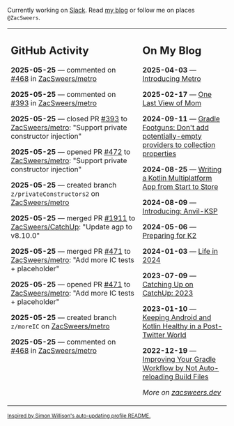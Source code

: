 Currently working on [Slack](https://slack.com/). Read [my blog](https://zacsweers.dev/) or follow me on places `@ZacSweers`.

<table><tr><td valign="top" width="60%">

## GitHub Activity
<!-- githubActivity starts -->
**2025-05-25** — commented on [#468](https://github.com/ZacSweers/metro/issues/468#issuecomment-2908310459) in [ZacSweers/metro](https://github.com/ZacSweers/metro)

**2025-05-25** — commented on [#393](https://github.com/ZacSweers/metro/pull/393#issuecomment-2908297166) in [ZacSweers/metro](https://github.com/ZacSweers/metro)

**2025-05-25** — closed PR [#393](https://github.com/ZacSweers/metro/pull/393) to [ZacSweers/metro](https://github.com/ZacSweers/metro): "Support private constructor injection"

**2025-05-25** — opened PR [#472](https://github.com/ZacSweers/metro/pull/472) to [ZacSweers/metro](https://github.com/ZacSweers/metro): "Support private constructor injection"

**2025-05-25** — created branch `z/privateConstructors2` on [ZacSweers/metro](https://github.com/ZacSweers/metro)

**2025-05-25** — merged PR [#1911](https://github.com/ZacSweers/CatchUp/pull/1911) to [ZacSweers/CatchUp](https://github.com/ZacSweers/CatchUp): "Update agp to v8.10.0"

**2025-05-25** — merged PR [#471](https://github.com/ZacSweers/metro/pull/471) to [ZacSweers/metro](https://github.com/ZacSweers/metro): "Add more IC tests + placeholder"

**2025-05-25** — opened PR [#471](https://github.com/ZacSweers/metro/pull/471) to [ZacSweers/metro](https://github.com/ZacSweers/metro): "Add more IC tests + placeholder"

**2025-05-25** — created branch `z/moreIC` on [ZacSweers/metro](https://github.com/ZacSweers/metro)

**2025-05-25** — commented on [#468](https://github.com/ZacSweers/metro/issues/468#issuecomment-2908243747) in [ZacSweers/metro](https://github.com/ZacSweers/metro)
<!-- githubActivity ends -->
</td><td valign="top" width="40%">

## On My Blog
<!-- blog starts -->
**2025-04-03** — [Introducing Metro](https://www.zacsweers.dev/introducing-metro/)

**2025-02-17** — [One Last View of Mom](https://www.zacsweers.dev/one-last-view-of-mom/)

**2024-09-11** — [Gradle Footguns: Don't add potentially-empty providers to collection properties](https://www.zacsweers.dev/gradle-footgun-adding-empty-providers-to-collection-properties/)

**2024-08-25** — [Writing a Kotlin Multiplatform App from Start to Store](https://www.zacsweers.dev/writing-a-kotlin-multiplatform-app-from-start-to-store/)

**2024-08-09** — [Introducing: Anvil-KSP](https://www.zacsweers.dev/introducing-anvil-ksp/)

**2024-05-06** — [Preparing for K2](https://www.zacsweers.dev/preparing-for-k2/)

**2024-01-03** — [Life in 2024](https://www.zacsweers.dev/life-in-2024/)

**2023-07-09** — [Catching Up on CatchUp: 2023](https://www.zacsweers.dev/catching-up-on-catchup-2023/)

**2023-01-10** — [Keeping Android and Kotlin Healthy in a Post-Twitter World](https://www.zacsweers.dev/keeping-android-healthy/)

**2022-12-19** — [Improving Your Gradle Workflow by Not Auto-reloading Build Files](https://www.zacsweers.dev/improving-your-workflow-by-not-auto-reloading-build-files/)
<!-- blog ends -->
_More on [zacsweers.dev](https://zacsweers.dev/)_
</td></tr></table>

<sub><a href="https://simonwillison.net/2020/Jul/10/self-updating-profile-readme/">Inspired by Simon Willison's auto-updating profile README.</a></sub>